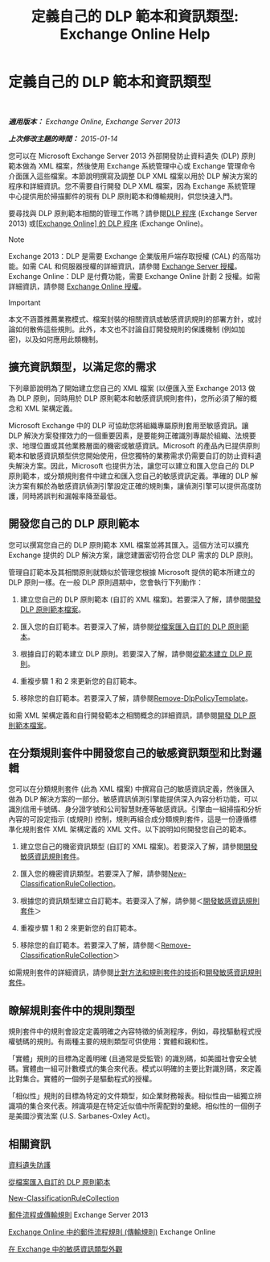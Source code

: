 ﻿---
title: '定義自己的 DLP 範本和資訊類型: Exchange Online Help'
TOCTitle: 定義自己的 DLP 範本和資訊類型
ms:assetid: f4622dba-3347-4758-b4a2-f01b043c908c
ms:mtpsurl: https://technet.microsoft.com/zh-tw/library/JJ674310(v=EXCHG.150)
ms:contentKeyID: 50474594
ms.date: 05/23/2018
mtps_version: v=EXCHG.150
ms.translationtype: MT
---

# 定義自己的 DLP 範本和資訊類型

 

_**適用版本：** Exchange Online, Exchange Server 2013_

_**上次修改主題的時間：** 2015-01-14_

您可以在 Microsoft Exchange Server 2013 外部開發防止資料遺失 (DLP) 原則範本做為 XML 檔案，然後使用 Exchange 系統管理中心或 Exchange 管理命令介面匯入這些檔案。本節說明撰寫及調整 DLP XML 檔案以用於 DLP 解決方案的程序和詳細資訊。您不需要自行開發 DLP XML 檔案，因為 Exchange 系統管理中心提供用於掃描郵件的現有 DLP 原則範本和傳輸規則，供您快速入門。

要尋找與 DLP 原則範本相關的管理工作嗎？請參閱[DLP 程序](dlp-procedures-exchange-2013-help.md) (Exchange Server 2013) 或[\[Exchange Online\] 的 DLP 程序](https://technet.microsoft.com/zh-tw/library/jj938003\(v=exchg.150\)) (Exchange Online)。

> [!NOTE]  
> Exchange 2013：DLP 是需要 Exchange 企業版用戶端存取授權 (CAL) 的高階功能。如需 CAL 和伺服器授權的詳細資訊，請參閱 <a href="https://go.microsoft.com/fwlink/p/?linkid=237292">Exchange Server 授權</a>。<br />
> Exchange Online：DLP 是付費功能，需要 Exchange Online 計劃 2 授權。如需詳細資訊，請參閱 <a href="https://go.microsoft.com/fwlink/p/?linkid=286154">Exchange Online 授權</a>。



> [!IMPORTANT]  
> 本文不涵蓋推薦業務模式、檔案封裝的相關資訊或敏感資訊規則的部署方針，或討論如何散佈這些規則。此外，本文也不討論自訂開發規則的保護機制 (例如加密)，以及如何應用此類機制。




## 擴充資訊類型，以滿足您的需求

下列章節說明為了開始建立您自己的 XML 檔案 (以便匯入至 Exchange 2013 做為 DLP 原則，同時用於 DLP 原則範本和敏感資訊規則套件)，您所必須了解的概念和 XML 架構定義。

Microsoft Exchange 中的 DLP 可協助您將組織專屬原則套用至敏感資訊。讓 DLP 解決方案發揮效力的一個重要因素，是要能夠正確識別專屬於組織、法規要求、地理位置或其他業務層面的機密或敏感資訊。Microsoft 的產品內已提供原則範本和敏感資訊類型供您開始使用，但您獨特的業務需求仍需要自訂的防止資料遺失解決方案。因此，Microsoft 也提供方法，讓您可以建立和匯入您自己的 DLP 原則範本，或分類規則套件中建立和匯入您自己的敏感資訊定義。準確的 DLP 解決方案有賴於為敏感資訊偵測引擎設定正確的規則集，讓偵測引擎可以提供高度防護，同時將誤判和漏報率降至最低。

## 開發您自己的 DLP 原則範本

您可以撰寫您自己的 DLP 原則範本 XML 檔案並將其匯入。這個方法可以擴充 Exchange 提供的 DLP 解決方案，讓您建置密切符合您 DLP 需求的 DLP 原則。

管理自訂範本及其相關原則就類似於管理您根據 Microsoft 提供的範本所建立的 DLP 原則一樣。在一般 DLP 原則週期中，您會執行下列動作：

1.  建立您自己的 DLP 原則範本 (自訂的 XML 檔案)。若要深入了解，請參閱[開發 DLP 原則範本檔案](xml-rule-schema-and-rule-structure-guide-for-dlp-policy-files.md)。

2.  匯入您的自訂範本。若要深入了解，請參閱[從檔案匯入自訂的 DLP 原則範本](import-a-custom-dlp-policy-template-from-a-file-exchange-2013-help.md)。

3.  根據自訂的範本建立 DLP 原則。若要深入了解，請參閱[從範本建立 DLP 原則](https://docs.microsoft.com/zh-tw/exchange/security-and-compliance/data-loss-prevention/create-dlp-policy-from-template)。

4.  重複步驟 1 和 2 來更新您的自訂範本。

5.  移除您的自訂範本。若要深入了解，請參閱[Remove-DlpPolicyTemplate](https://technet.microsoft.com/zh-tw/library/jj215739\(v=exchg.150\))。

如需 XML 架構定義和自行開發範本之相關概念的詳細資訊，請參閱[開發 DLP 原則範本檔案](xml-rule-schema-and-rule-structure-guide-for-dlp-policy-files.md)。

## 在分類規則套件中開發您自己的敏感資訊類型和比對邏輯

您可以在分類規則套件 (此為 XML 檔案) 中撰寫自己的敏感資訊定義，然後匯入做為 DLP 解決方案的一部分。敏感資訊偵測引擎能提供深入內容分析功能，可以識別信用卡號碼、身分證字號和公司智慧財產等敏感資訊。引擎由一組掃描和分析內容的可設定指示 (或規則) 控制，規則再組合成分類規則套件，這是一份遵循標準化規則套件 XML 架構定義的 XML 文件。以下說明如何開發您自己的範本。

1.  建立您自己的機密資訊類型 (自訂的 XML 檔案)。若要深入了解，請參閱[開發敏感資訊規則套件](technical-description-of-xml-schema-for-dlp-rule-packages.md)。

2.  匯入您的機密資訊類型。若要深入了解，請參閱[New-ClassificationRuleCollection](https://technet.microsoft.com/zh-tw/library/jj218619\(v=exchg.150\))。

3.  根據您的資訊類型建立自訂範本。若要深入了解，請參閱＜[開發敏感資訊規則套件](technical-description-of-xml-schema-for-dlp-rule-packages.md)＞

4.  重複步驟 1 和 2 來更新您的自訂範本。

5.  移除您的自訂範本。若要深入了解，請參閱＜[Remove-ClassificationRuleCollection](https://technet.microsoft.com/zh-tw/library/jj218670\(v=exchg.150\))＞

如需規則套件的詳細資訊，請參閱[比對方法和規則套件的技術](technical-description-of-xsd-rule-matching-for-dlp-rule-packages.md)和[開發敏感資訊規則套件](technical-description-of-xml-schema-for-dlp-rule-packages.md)。

## 瞭解規則套件中的規則類型

規則套件中的規則會設定定義明確之內容特徵的偵測程序，例如，尋找驅動程式授權號碼的規則。有兩種主要的規則類型可供使用：實體和親和性。

「實體」規則的目標為定義明確 (且通常是受監管) 的識別碼，如美國社會安全號碼。實體由一組可計數模式的集合來代表。模式以明確的主要比對識別碼，來定義比對集合。實體的一個例子是驅動程式的授權。

「相似性」規則的目標為特定的文件類型，如企業財務報表。相似性由一組獨立辨識項的集合來代表。辨識項是在特定近似值中所需配對的彙總。相似性的一個例子是美國沙賓法案 (U.S. Sarbanes-Oxley Act)。

## 相關資訊

[資料遺失防護](https://docs.microsoft.com/zh-tw/exchange/security-and-compliance/data-loss-prevention/data-loss-prevention)

[從檔案匯入自訂的 DLP 原則範本](import-a-custom-dlp-policy-template-from-a-file-exchange-2013-help.md)

[New-ClassificationRuleCollection](https://technet.microsoft.com/zh-tw/library/jj218619\(v=exchg.150\))

[郵件流程或傳輸規則](mail-flow-rules-transport-rules-in-exchange-2013-exchange-2013-help.md) Exchange Server 2013

[Exchange Online 中的郵件流程規則 (傳輸規則)](https://technet.microsoft.com/zh-tw/library/jj919238\(v=exchg.150\)) Exchange Online

[在 Exchange 中的敏感資訊類型外觀](what-the-sensitive-information-types-in-exchange-look-for-exchange-online-help.md)

